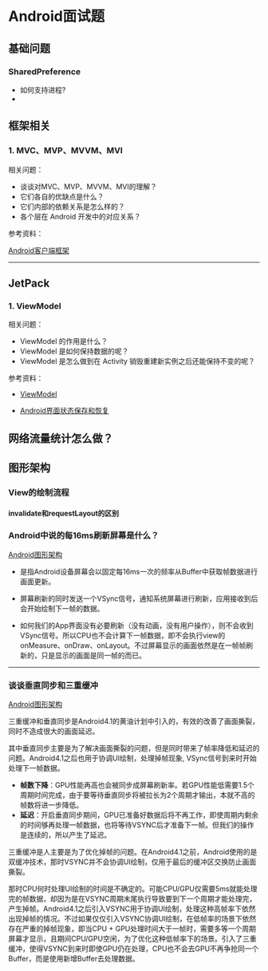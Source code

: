 # Android面试题

## 基础问题

### SharedPreference

* 如何支持进程?
* 

## 框架相关

### 1. MVC、MVP、MVVM、MVI

相关问题：

* 谈谈对MVC、MVP、MVVM、MVI的理解？
* 它们各自的优缺点是什么？
* 它们内部的依赖关系是怎么样的？
* 各个层在 Android 开发中的对应关系？

参考资料：

[Android客户端框架](../android/Android客户端框架.md)



---

## JetPack

### 1. ViewModel

相关问题：

- ViewModel 的作用是什么？
- ViewModel 是如何保持数据的呢？
- ViewModel 是怎么做到在 Activity 销毁重建新实例之后还能保持不变的呢？

参考资料：

* [ViewModel](../android/ViewModel.md)

* [Android界面状态保存和恢复](../android/Android界面状态保存和恢复.md)

## 网络流量统计怎么做？



## 图形架构







### View的绘制流程

#### invalidate和requestLayout的区别



### Android中说的每16ms刷新屏幕是什么？

[Android图形架构](../android/Android的图形架构.md)

* 是指Android设备屏幕会以固定每16ms一次的频率从Buffer中获取帧数据进行画面更新。
* 屏幕刷新的同时发送一个VSync信号，通知系统屏幕进行刷新，应用接收到后会开始绘制下一帧的数据。

* 如何我们的App界面没有必要刷新（没有动画，没有用户操作），则不会收到VSync信号。所以CPU也不会计算下一帧数据，即不会执行view的onMeasure、onDraw、onLayout。不过屏幕显示的画面依然是在一帧帧刷新的，只是显示的画面是同一帧的而已。

---

### 谈谈垂直同步和三重缓冲

[Android图形架构](../android/Android图形架构.md)

三重缓冲和垂直同步是Android4.1的黄油计划中引入的，有效的改善了画面撕裂，同时不造成很大的画面延迟。

其中垂直同步主要是为了解决画面撕裂的问题，但是同时带来了帧率降低和延迟的问题。Android4.1之后也用于协调UI绘制，处理掉帧现象, VSync信号到来时开始处理下一帧数据。

* **帧数下降**：GPU性能再高也会被同步成屏幕刷新率。若GPU性能低需要1.5个周期时间完成，由于要等待垂直同步将被拉长为2个周期才输出，本就不高的帧数将进一步降低。
* **延迟**：开启垂直同步期间，GPU已准备好数据后将不再工作，即使周期内剩余的时间够再处理一帧数据，也将等待VSYNC后才准备下一帧。但我们的操作是连续的，所以产生了延迟。

三重缓冲是人主要是为了优化掉帧的问题。在Android4.1之前，Android使用的是双缓冲技术，那时VSYNC并不会协调UI绘制，仅用于最后的缓冲区交换防止画面撕裂。

那时CPU何时处理UI绘制的时间是不确定的。可能CPU/GPU仅需要5ms就能处理完的帧数据，却因为是在VSYNC周期末尾执行导致要到下一个周期才能处理完，产生掉帧。Android4.1之后引入VSYNC用于协调UI绘制，处理这种高帧率下依然出现掉帧的情况。不过如果仅仅引入VSYNC协调UI绘制，在低帧率的场景下依然存在严重的掉帧现象，即当CPU + GPU处理时间大于一帧时，需要多等一个周期屏幕才显示，且期间CPU/GPU空闲，为了优化这种低帧率下的场景。引入了三重缓冲，使得VSYNC到来时即使GPU仍在处理，CPU也不会去GPU不再争抢同一个Buffer，而是使用新增Buffer去处理数据。

### 



